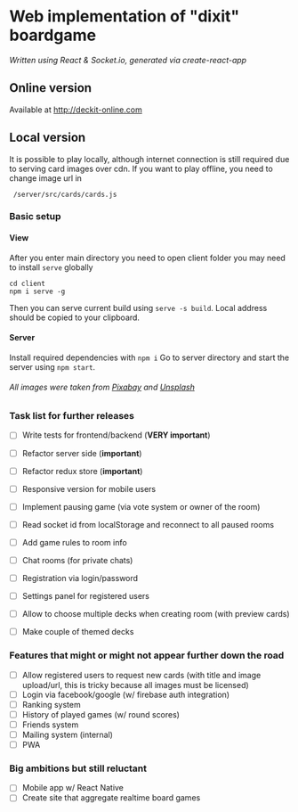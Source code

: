 # Web implementation of "dixit" boardgame
_Written using React & Socket.io, generated via create-react-app_

## Online version 
Available at http://deckit-online.com

## Local version
It is possible to play locally, although internet connection is still required due to serving card images over cdn. 
If you want to play offline, you need to change image url in 
```
 /server/src/cards/cards.js
```

### Basic setup

#### View
After you enter main directory you need to open client folder you may need to install `serve` globally
```
cd client
npm i serve -g
```
Then you can serve current build using `serve -s build`. Local address should be copied to your clipboard.

#### Server
Install required dependencies with `npm i`
Go to server directory and start the server using `npm start`.

###### All images were taken from [Pixabay](https://pixabay.com/) and [Unsplash](https://unsplash.com/)


### Task list for further releases
- [ ] Write tests for frontend/backend (__VERY important__)
- [ ] Refactor server side (__important__)
- [ ] Refactor redux store (__important__)
- [ ] Responsive version for mobile users
- [ ] Implement pausing game (via vote system or owner of the room)
- [ ] Read socket id from localStorage and reconnect to all paused rooms
- [ ] Add game rules to room info
- [ ] Chat rooms (for private chats)
- [ ] Registration via login/password
- [ ] Settings panel for registered users
- [ ] Allow to choose multiple decks when creating room (with preview cards)
- [ ] Make couple of themed decks


### Features that might or might not appear further down the road
- [ ] Allow registered users to request new cards (with title and image upload/url, this is tricky because all images must be licensed)
- [ ] Login via facebook/google (w/ firebase auth integration)
- [ ] Ranking system
- [ ] History of played games (w/ round scores)
- [ ] Friends system
- [ ] Mailing system (internal)
- [ ] PWA

### Big ambitions but still reluctant
- [ ] Mobile app w/ React Native
- [ ] Create site that aggregate realtime board games
